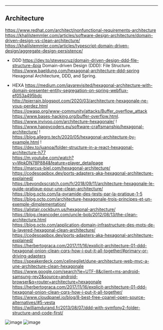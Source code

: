 ------------------------  
Architecture  
------------------------  
https://www.redhat.com/architect/nonfunctional-requirements-architecture   
https://khalilstemmler.com/articles/software-design-architecture/domain-driven-design-vs-clean-architecture/  
https://khalilstemmler.com/articles/typescript-domain-driven-design/aggregate-design-persistence/  

- DDD
https://dev.to/stevescruz/domain-driven-design-ddd-file-structure-4pja Domain-driven Design (DDD): File Structure. 
https://www.baeldung.com/hexagonal-architecture-ddd-spring Hexagonal Architecture, DDD, and Spring. 

- HEXA
https://medium.com/javarevisited/hexagonal-architecture-with-domain-presenter-entity-segregation-on-spring-webflux-ef053a495bdc  
http://tpierrain.blogspot.com/2020/03/architecture-hexagonale-ne-vous-perdez.html  
https://owasp.org/www-community/attacks/Buffer_overflow_attack   
https://www.bases-hacking.org/buffer-overflow.html. 
https://www.invivoo.com/architecture-hexagonale/ !  
https://www.happycoders.eu/software-craftsmanship/hexagonal-architecture/ !  
https://blog.allegro.tech/2020/05/hexagonal-architecture-by-example.html !  
https://dev.to/juanoa/folder-structure-in-a-react-hexagonal-architecture-h77  
https://m.youtube.com/watch?v=WpkDN78P884&feature=player_detailpage  
https://marcus-biel.com/hexagonal-architecture/  
https://codesoapbox.dev/ports-adapters-aka-hexagonal-architecture-explained/  
https://beyondxscratch.com/fr/2018/09/11/architecture-hexagonale-le-guide-pratique-pour-une-clean-architecture/  
https://blog.octo.com/la-pyramide-des-tests-par-la-pratique-1-5  
https://blog.octo.com/architecture-hexagonale-trois-principes-et-un-exemple-dimplementation/  
https://alistair.cockburn.us/hexagonal-architecture/  
https://blog.cleancoder.com/uncle-bob/2012/08/13/the-clean-architecture.html  
https://blog.octo.com/application-domain-infrastructure-des-mots-de-la-layered-hexagonal-clean-architecture/  
https://codesoapbox.dev/ports-adapters-aka-hexagonal-architecture-explained/  
https://herbertograca.com/2017/11/16/explicit-architecture-01-ddd-hexagonal-onion-clean-cqrs-how-i-put-it-all-together/#primary-or-driving-adapters  
https://speakerdeck.com/celinegilet/dune-architecture-web-mvc-a-une-architecture-clean-hexagonale  
https://www.google.com/search?ie=UTF-8&client=ms-android-samsung-rev2&source=android-browser&q=router+architecture+hexagonale  
https://herbertograca.com/2017/11/16/explicit-architecture-01-ddd-hexagonal-onion-clean-cqrs-how-i-put-it-all-together/  
https://www.cloudpanel.io/blog/8-best-free-cpanel-open-source-alternatives/#5-vesta  
https://williamdurand.fr/2013/08/07/ddd-with-symfony2-folder-structure-and-code-first/  

![image](https://github.com/cylmat/docs/assets/47034111/fdfefeb0-a33c-4266-97df-ae518fb1dd58)
![image](https://github.com/cylmat/docs/assets/47034111/05b51247-e2c0-41e2-a9e0-787c7bb25cdc)
